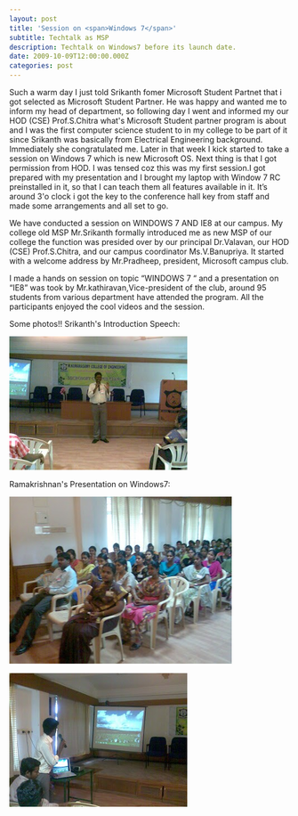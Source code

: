 ```yaml
---
layout: post
title: 'Session on <span>Windows 7</span>'
subtitle: Techtalk as MSP
description: Techtalk on Windows7 before its launch date.
date: 2009-10-09T12:00:00.000Z
categories: post
---
```


Such a warm day I just told Srikanth fomer Microsoft Student Partnet that i got selected as Microsoft Student Partner. He was happy and wanted me to inform my head of department, so following day I went and informed my our HOD (CSE) Prof.S.Chitra what's Microsoft Student partner program is about and I was the first computer science student to in my college to be part of it since Srikanth was basically from Electrical Engineering background. Immediately she congratulated me. Later in that week I kick started to take a session on Windows 7 which is new Microsoft OS. Next thing is that I got permission from HOD. I was tensed coz this was my first session.I got prepared with my presentation and  I brought my laptop with Window 7 RC preinstalled in it, so that I can teach them  all features available in it. It’s around 3'o clock i got the key to the conference hall key from staff and made some arrangements and all set to go.

We have conducted a session on WINDOWS 7 AND IE8 at our campus. My college old MSP Mr.Srikanth formally introduced me as new MSP of our college the function was presided over by our principal Dr.Valavan, our HOD (CSE) Prof.S.Chitra, and our campus coordinator Ms.V.Banupriya. It started with a welcome address by Mr.Pradheep, president, Microsoft campus club.

I made a hands on session on topic “WINDOWS 7 “ and a presentation on “IE8” was took by Mr.kathiravan,Vice-president of the club, around 95 students from various department have attended the program. All the participants enjoyed the cool videos and the session.

Some photos!!
Srikanth's Introduction Speech:

![Srikanth's Introduction Speech](/images/image1.jpg "Srikanth's Introduction Speech")

Ramakrishnan's Presentation on Windows7:

![Ramakrishnan's Presentation on Windows7](/images/image2.jpg "Ramakrishnan's Presentation on Windows7")

![Ramakrishnan's Presentation on Windows7](/images/image3.jpg "Ramakrishnan's Presentation on Windows7")

